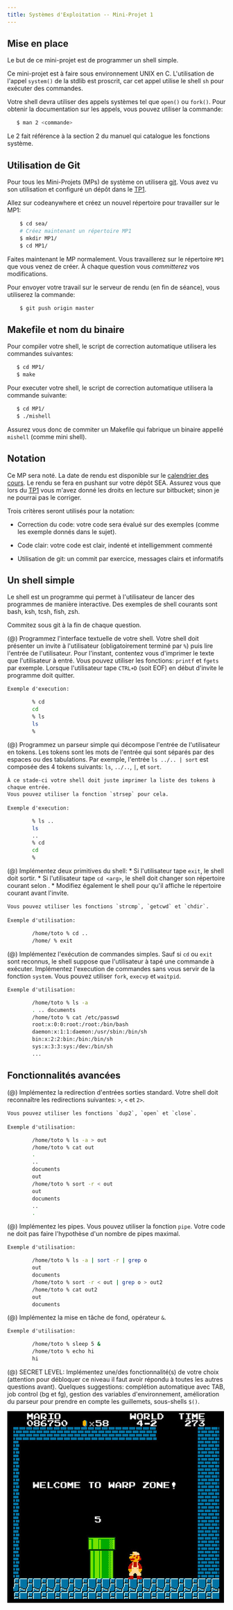```yaml
---
title: Systèmes d'Exploitation -- Mini-Projet 1
---
```


Mise en place
-------------

Le but de ce mini-projet est de programmer un shell simple.

Ce mini-projet est à faire sous environnement UNIX en C.
L'utilisation de l'appel `system()` de la stdlib est proscrit, car
cet appel utilise le shell `sh` pour exécuter des commandes.

Votre shell devra utiliser des appels systèmes tel que `open()` ou `fork()`.
Pour obtenir la documentation sur les appels, vous pouvez utiliser la commande:

```bash
   $ man 2 <commande>
```

Le 2 fait référence à la section 2 du manuel qui catalogue les fonctions système.

Utilisation de Git
------------------

Pour tous les Mini-Projets (MPs) de système on
utilisera [git](http://git-scm.com). Vous avez vu son utilisation et configuré
un dépôt dans le [TP1](T1.html).

Allez sur codeanywhere et créez un nouvel répertoire pour travailler sur le MP1:

```bash
    $ cd sea/
    # Créez maintenant un répertoire MP1
    $ mkdir MP1/
    $ cd MP1/
```

Faites maintenant le MP normalement. Vous travaillerez sur le répertoire ```MP1``` que vous
venez de créer. À chaque question vous *committerez* vos modifications.

Pour envoyer votre travail sur le serveur de rendu (en fin de séance), vous utiliserez la commande:

```bash
    $ git push origin master
```

Makefile et nom du binaire
--------------------------

Pour compiler votre shell, le script de correction automatique utilisera les commandes suivantes:

```bash
   $ cd MP1/
   $ make
```

Pour executer votre shell, le script de correction automatique utilisera la commande suivante:

```bash
   $ cd MP1/
   $ ./mishell
```

Assurez vous donc de commiter un Makefile qui fabrique un binaire appellé `mishell` (comme mini shell).

Notation
--------

Ce MP sera noté. La date de rendu est disponible sur
le [calendrier des cours](../index.html). Le rendu se fera en pushant sur votre
dépôt SEA. Assurez vous que lors du [TP1](T1.html) vous m'avez donné les droits
en lecture sur bitbucket; sinon je ne pourrai pas le corriger.

Trois critères seront utilisés pour la notation:

* Correction du code: votre code sera évalué sur des exemples (comme
  les exemple donnés dans le sujet).

* Code clair: votre code est clair, indenté et intelligemment commenté

* Utilisation de git: un commit par exercice, messages clairs et informatifs

Un shell simple
---------------

Le shell est un programme qui permet à l'utilisateur de lancer des programmes
de manière interactive. Des exemples de shell courants sont bash, ksh, tcsh,
fish, zsh.

Commitez sous git à la fin de chaque question.

(@) Programmez l'interface textuelle de votre shell.
    Votre shell doit présenter un invite à l'utilisateur (obligatoirement terminé par `%`)
    puis lire l'entrée de l'utilisateur.
    Pour l'instant, contentez vous d'imprimer le texte que l'utilisateur
    à entré.
    Vous pouvez utiliser les fonctions: `printf` et `fgets` par exemple.
    Lorsque l'utilisateur tape `CTRL+D` (soit EOF) en début d'invite le
    programme doit quitter.

    Exemple d'execution:

```bash
        % cd
        cd
        % ls
        ls
        %
```


(@) Programmez un parseur simple qui décompose l'entrée de l'utilisateur
    en tokens. Les tokens sont les mots de l'entrée qui sont séparés par
    des espaces ou des tabulations.
    Par exemple, l'entrée `ls ../.. | sort` est composée des 4 tokens suivants:
    `ls`, `../..`, `|`, et `sort`.

    À ce stade-ci votre shell doit juste imprimer la liste des tokens à chaque entrée.
    Vous pouvez utiliser la fonction `strsep` pour cela.

    Exemple d'execution:

```bash
        % ls ..
        ls
        ..
        % cd
        cd
        %
```


(@) Implémentez deux primitives du shell:
    * Si l'utilisateur tape `exit`, le shell doit sortir.
    * Si l'utilisateur tape `cd <arg>`, le shell doit changer son
      répertoire courant selon <arg>.
    * Modifiez également le shell pour qu'il affiche le répertoire
      courant avant l'invite.

    Vous pouvez utiliser les fonctions `strcmp`, `getcwd` et `chdir`.

    Exemple d'utilisation:

```bash
        /home/toto % cd ..
        /home/ % exit
```


(@) Implémentez l'exécution de commandes simples.
    Sauf si `cd` ou `exit` sont reconnus, le shell suppose que l'utilisateur
    à tapé une commande à exécuter.
    Implémentez l'execution de commandes sans vous servir de la fonction `system`.
    Vous pouvez utiliser `fork`, `execvp` et `waitpid`.

    Exemple d'utilisation:

```bash
        /home/toto % ls -a
        . .. documents
        /home/toto % cat /etc/passwd
        root:x:0:0:root:/root:/bin/bash
        daemon:x:1:1:daemon:/usr/sbin:/bin/sh
        bin:x:2:2:bin:/bin:/bin/sh
        sys:x:3:3:sys:/dev:/bin/sh
        ...
```


Fonctionnalités avancées
------------------------

(@) Implémentez la redirection d'entrées sorties standard. Votre shell
    doit reconnaître les redirections suivantes: `>`, `<` et `2>`.

    Vous pouvez utiliser les fonctions `dup2`, `open` et `close`.

    Exemple d'utilisation:

``` bash
        /home/toto % ls -a > out
        /home/toto % cat out
        .
        ..
        documents
        out
        /home/toto % sort -r < out
        out
        documents
        ..
        .
```


(@) Implémentez les pipes.
    Vous pouvez utiliser la fonction `pipe`.
    Votre code ne doit pas faire l'hypothèse d'un nombre de pipes maximal.

    Exemple d'utilisation:

```bash
        /home/toto % ls -a | sort -r | grep o
        out
        documents
        /home/toto % sort -r < out | grep o > out2
        /home/toto % cat out2
        out
        documents
```


(@) Implémentez la mise en tâche de fond, opérateur `&`.

    Exemple d'utilisation:

```bash
        /home/toto % sleep 5 &
        /home/toto % echo hi
        hi
```

(@) SECRET LEVEL: Implémentez une/des fonctionnalité(s) de votre choix (attention
    pour débloquer ce niveau il faut avoir répondu à toutes les autres questions
    avant). Quelques suggestions: complétion automatique avec TAB, job control
    (bg et fg), gestion des variables d'environnement, amélioration du parseur
    pour prendre en compte les guillemets, sous-shells `$()`.

![Secret Level](mario.jpg)

